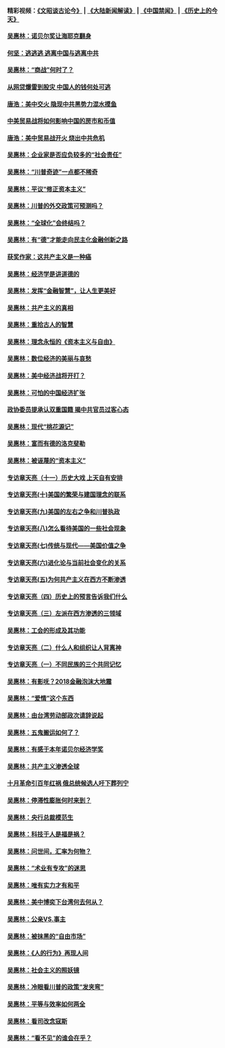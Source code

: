 #### 精彩视频：[《文昭谈古论今》](https://github.com/gfw-breaker/wenzhao/blob/master/README.md?t=12051831) | [《大陆新闻解读》](https://github.com/gfw-breaker/ntdtv-comedy/blob/master/README.md?t=12051831) | [《中国禁闻》](https://github.com/gfw-breaker/ntdtv-news/blob/master/README.md?t=12051831) | [《历史上的今天》](https://github.com/gfw-breaker/today-in-history/blob/master/README.md?t=12051831) 

#### [吴惠林：诺贝尔奖让海耶克翻身](../pages/nsc423/n10890049.md?t=12051831) 

#### [何坚：逃逃逃 逃离中国与逃离中共](../pages/nsc423/n10592891.md?t=12051831) 

#### [吴惠林：“商战”何时了？](../pages/nsc423/n10573558.md?t=12051831) 

#### [从网贷爆雷到股灾 中国人的钱何处可逃](../pages/nsc423/n10572800.md?t=12051831) 

#### [唐浩：美中交火 隐现中共黑势力混水摸鱼](../pages/nsc423/n10544040.md?t=12051831) 

#### [中美贸易战将如何影响中国的房市和币值](../pages/nsc423/n10543697.md?t=12051831) 

#### [唐浩：美中贸易战开火 烧出中共危机](../pages/nsc423/n10540126.md?t=12051831) 

#### [吴惠林：企业家是否应负较多的“社会责任”](../pages/nsc423/n10535022.md?t=12051831) 

#### [吴惠林：“川普奇迹”一点都不稀奇](../pages/nsc423/n10512808.md?t=12051831) 

#### [吴惠林：平议“修正资本主义”](../pages/nsc423/n10495724.md?t=12051831) 

#### [吴惠林：川普的外交政策可预测吗？](../pages/nsc423/n10462387.md?t=12051831) 

#### [吴惠林：“全球化”会终结吗？](../pages/nsc423/n10452838.md?t=12051831) 

#### [吴惠林：有“德”才能走向民主化金融创新之路](../pages/nsc423/n10432292.md?t=12051831) 

#### [获奖作家：这共产主义是一种癌](../pages/nsc423/n10431541.md?t=12051831) 

#### [吴惠林：经济学是讲道德的](../pages/nsc423/n10398014.md?t=12051831) 

#### [吴惠林：发挥“金融智慧”，让人生更美好](../pages/nsc423/n10375019.md?t=12051831) 

#### [吴惠林：共产主义的真相](../pages/nsc423/n10351394.md?t=12051831) 

#### [吴惠林：重拾古人的智慧](../pages/nsc423/n10337691.md?t=12051831) 

#### [吴惠林：理念永恒的《资本主义与自由》](../pages/nsc423/n10316274.md?t=12051831) 

#### [吴惠林：数位经济的美丽与哀愁](../pages/nsc423/n10292946.md?t=12051831) 

#### [吴惠林：美中经济战将开打？](../pages/nsc423/n10258825.md?t=12051831) 

#### [吴惠林：可怕的中国经济扩张](../pages/nsc423/n10219147.md?t=12051831) 

#### [政协委员提承认双重国籍 揭中共官员过客心态](../pages/nsc423/n10208809.md?t=12051831) 

#### [吴惠林：现代“桃花源记”](../pages/nsc423/n10185234.md?t=12051831) 

#### [吴惠林：富而有德的洛克斐勒](../pages/nsc423/n10142264.md?t=12051831) 

#### [吴惠林：被诬蔑的“资本主义”](../pages/nsc423/n10124816.md?t=12051831) 

#### [专访章天亮（十一）历史大戏 上天自有安排](../pages/nsc423/n10094905.md?t=12051831) 

#### [专访章天亮(十)美国的繁荣与建国理念的联系](../pages/nsc423/n10094899.md?t=12051831) 

#### [专访章天亮(九)美国的左右之争和川普执政](../pages/nsc423/n10094889.md?t=12051831) 

#### [专访章天亮(八)怎么看待美国的一些社会现象](../pages/nsc423/n10094857.md?t=12051831) 

#### [专访章天亮(七)传统与现代——美国价值之争](../pages/nsc423/n10093140.md?t=12051831) 

#### [专访章天亮(六)进化论与当前社会变化的关系](../pages/nsc423/n10092036.md?t=12051831) 

#### [专访章天亮(五)为何共产主义在西方不断渗透](../pages/nsc423/n10083620.md?t=12051831) 

#### [专访章天亮（四）历史上的预言告诉我们什么](../pages/nsc423/n10083606.md?t=12051831) 

#### [专访章天亮（三）左派在西方渗透的三领域](../pages/nsc423/n10081115.md?t=12051831) 

#### [吴惠林：工会的形成及其功能](../pages/nsc423/n10080633.md?t=12051831) 

#### [专访章天亮（二）什么人和组织让人背离神](../pages/nsc423/n10076637.md?t=12051831) 

#### [专访章天亮（一）不同民族的三个共同记忆](../pages/nsc423/n10074188.md?t=12051831) 

#### [吴惠林：有影呒？2018金融泡沫大地震](../pages/nsc423/n10040534.md?t=12051831) 

#### [吴惠林：“爱情”这个东西](../pages/nsc423/n10019423.md?t=12051831) 

#### [吴惠林：由台湾劳动部政次请辞说起](../pages/nsc423/n9979679.md?t=12051831) 

#### [吴惠林：五鬼搬运如何了？](../pages/nsc423/n9925338.md?t=12051831) 

#### [吴惠林：有感于本年诺贝尔经济学奖](../pages/nsc423/n9871883.md?t=12051831) 

#### [吴惠林：共产主义渗透全球](../pages/nsc423/n9812748.md?t=12051831) 

#### [十月革命引百年红祸 俄总统候选人吁下葬列宁](../pages/nsc423/n9810182.md?t=12051831) 

#### [吴惠林：停滞性膨胀何时来到？](../pages/nsc423/n9764136.md?t=12051831) 

#### [吴惠林：央行总裁模范生](../pages/nsc423/n9728134.md?t=12051831) 

#### [吴惠林：科技于人是福是祸？](../pages/nsc423/n9672982.md?t=12051831) 

#### [吴惠林：问世间，汇率为何物？](../pages/nsc423/n9621788.md?t=12051831) 

#### [吴惠林：“术业有专攻”的迷思](../pages/nsc423/n9580363.md?t=12051831) 

#### [吴惠林：唯有实力才有和平](../pages/nsc423/n9529599.md?t=12051831) 

#### [吴惠林：美中博奕下台湾何去何从？](../pages/nsc423/n9483598.md?t=12051831) 

#### [吴惠林：公亲VS.事主](../pages/nsc423/n9425637.md?t=12051831) 

#### [吴惠林：被抹黑的“自由市场”](../pages/nsc423/n9351545.md?t=12051831) 

#### [吴惠林：《人的行为》再现人间](../pages/nsc423/n9296339.md?t=12051831) 

#### [吴惠林：社会主义的照妖镜](../pages/nsc423/n9243460.md?t=12051831) 

#### [吴惠林：冷眼看川普的政策“发夹弯”](../pages/nsc423/n9120684.md?t=12051831) 

#### [吴惠林：平等与效率如何两全](../pages/nsc423/n9075430.md?t=12051831) 

#### [吴惠林：看司改念寇斯](../pages/nsc423/n9024915.md?t=12051831) 

#### [吴惠林：“看不见”的谁会在乎？](../pages/nsc423/n8977488.md?t=12051831) 

